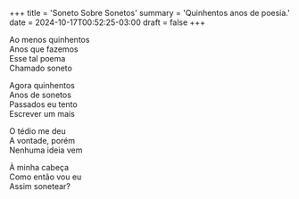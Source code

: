 +++
title = 'Soneto Sobre Sonetos'
summary = 'Quinhentos anos de poesia.'
date = 2024-10-17T00:52:25-03:00
draft = false
+++

Ao menos quinhentos  
Anos que fazemos  
Esse tal poema  
Chamado soneto  

Agora quinhentos  
Anos de sonetos  
Passados eu tento  
Escrever um mais  

O tédio me deu  
A vontade, porém  
Nenhuma ideia vem  

À minha cabeça  
Como então vou eu  
Assim sonetear?  
